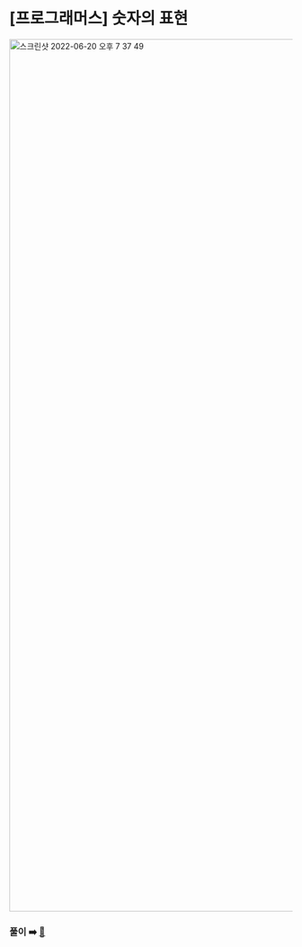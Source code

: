 # [프로그래머스] 숫자의 표현

<img width="1552" alt="스크린샷 2022-06-20 오후 7 37 49" src="https://user-images.githubusercontent.com/45463495/174585135-fa6faacc-6df0-4124-b8ce-d0cf9bf597e0.png">

### 풀이 ➡️ [🔗](https://seongho96.tistory.com/87)